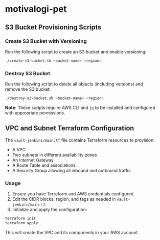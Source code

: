 # motivalogi-pet

## S3 Bucket Provisioning Scripts

### Create S3 Bucket with Versioning
Run the following script to create an S3 bucket and enable versioning:

```bash
./create-s3-bucket.sh <bucket-name> <region>
```

### Destroy S3 Bucket
Run the following script to delete all objects (including versions) and remove the S3 bucket:

```bash
./destroy-s3-bucket.sh <bucket-name> <region>
```

**Note:** These scripts require AWS CLI and `jq` to be installed and configured with appropriate permissions.

## VPC and Subnet Terraform Configuration

The `vault-jenkins/main.tf` file contains Terraform resources to provision:

- A VPC
- Two subnets in different availability zones
- An Internet Gateway
- A Route Table and associations
- A Security Group allowing all inbound and outbound traffic

### Usage

1. Ensure you have Terraform and AWS credentials configured.
2. Edit the CIDR blocks, region, and tags as needed in `vault-jenkins/main.tf`.
3. Initialize and apply the configuration:

```bash
terraform init
terraform apply
```

This will create the VPC and its components in your AWS account.